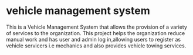 # vehicle management system
This is a Vehicle Management System that allows the provision of a variety of services to the organization. This project helps the organization reduce manual work and has user and admin log in,allowing users to register as vehicle servicers i.e mechanics and also provides vehicle towing services.
